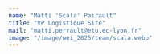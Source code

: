 ```yaml
---
name: "Matti 'Scala' Pairault"
title: "VP Logistique Site"
mail: "matti.perrault@etu.ec-lyon.fr"
image: "/image/wei_2025/team/scala.webp"
---
```

